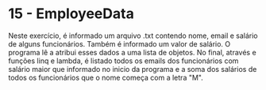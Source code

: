 # 15 - EmployeeData

Neste exercício, é informado um arquivo .txt contendo nome, email e salário de alguns funcionários.
Também é informado um valor de salário.
 O programa lê a atribui esses dados a uma lista de objetos.
 No final, através e funções linq e lambda, é listado todos os emails dos funcionários com salário maior que informado no inicio da programa e a soma dos salários de todos os funcionários que o nome começa com a letra "M".